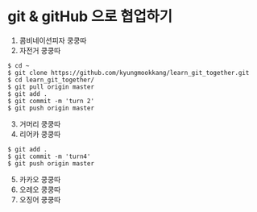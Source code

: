 # git & gitHub 으로 협업하기


1. 콤비네이션피자 쿵쿵따
2. 자전거 쿵쿵따

```
$ cd ~
$ git clone https://github.com/kyungmookkang/learn_git_together.git
$ cd learn_git_together/
$ git pull origin master
$ git add .
$ git commit -m 'turn 2'
$ git push origin master
```

3. 거머리 쿵쿵따
4. 리어카 쿵쿵따
```
$ git add .
$ git commit -m 'turn4'
$ git push origin master
```
5. 카카오 쿵쿵따
6. 오레오 쿵쿵따
7. 오징어 쿵쿵따

   

